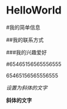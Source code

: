 # HelloWorld

#我的简单信息

##我的联系方式

###我的兴趣爱好

#65465156565556555

65465156565556555

*设置为斜体的文字*

**斜体的文字**

